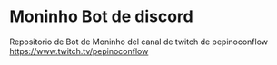 # Moninho Bot de discord
Repositorio de Bot de Moninho del canal de twitch de pepinoconflow
https://www.twitch.tv/pepinoconflow
